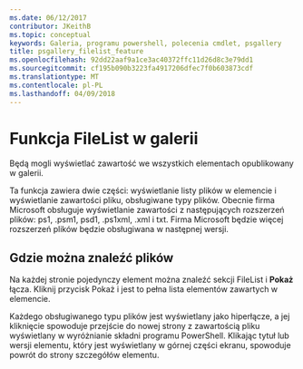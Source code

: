 ```yaml
---
ms.date: 06/12/2017
contributor: JKeithB
ms.topic: conceptual
keywords: Galeria, programu powershell, polecenia cmdlet, psgallery
title: psgallery_filelist_feature
ms.openlocfilehash: 92dd22aaf9a1ce3ac40372ffc11d26d8c3e79dd1
ms.sourcegitcommit: cf195b090b3223fa4917206dfec7f0b603873cdf
ms.translationtype: MT
ms.contentlocale: pl-PL
ms.lasthandoff: 04/09/2018
---
```

# <a name="filelist-feature-in-the-gallery"></a>Funkcja FileList w galerii

Będą mogli wyświetlać zawartość we wszystkich elementach opublikowany w galerii.

Ta funkcja zawiera dwie części: wyświetlanie listy plików w elemencie i wyświetlanie zawartości pliku, obsługiwane typy plików. Obecnie firma Microsoft obsługuje wyświetlanie zawartości z następujących rozszerzeń plików: ps1, .psm1, psd1, .ps1xml, .xml i txt. Firma Microsoft będzie więcej rozszerzeń plików będzie obsługiwana w następnej wersji.

## <a name="where-to-find-filelist"></a>Gdzie można znaleźć plików
Na każdej stronie pojedynczy element można znaleźć sekcji FileList i **Pokaż** łącza. Kliknij przycisk Pokaż i jest to pełna lista elementów zawartych w elemencie.

Każdego obsługiwanego typu plików jest wyświetlany jako hiperłącze, a jej kliknięcie spowoduje przejście do nowej strony z zawartością pliku wyświetlany w wyróżnianie składni programu PowerShell. Klikając tytuł lub wersji elementu, który jest wyświetlany w górnej części ekranu, spowoduje powrót do strony szczegółów elementu.